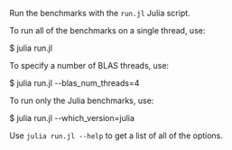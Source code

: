 Run the benchmarks with the `run.jl` Julia script.

To run all of the benchmarks on a single thread, use:

$ julia run.jl

To specify a number of BLAS threads, use:

$ julia run.jl --blas_num_threads=4

To run only the Julia benchmarks, use:

$ julia run.jl --which_version=julia

Use `julia run.jl --help` to get a list of all of the options.

